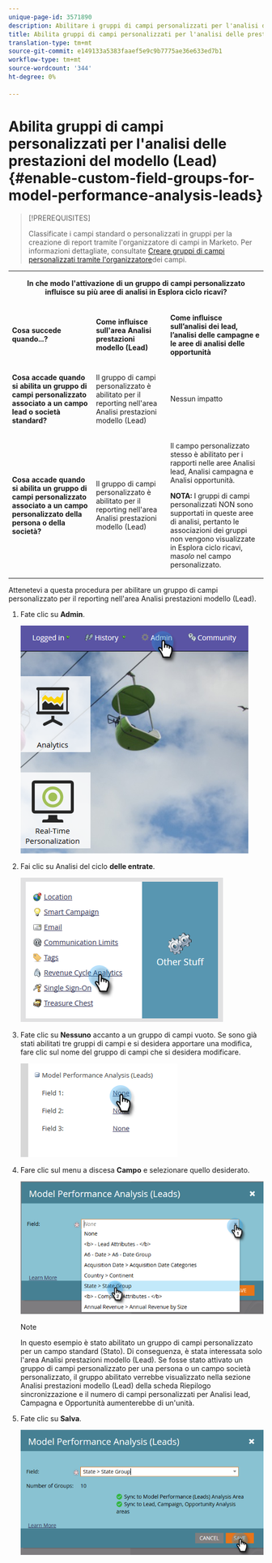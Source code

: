```yaml
---
unique-page-id: 3571890
description: Abilitare i gruppi di campi personalizzati per l'analisi delle prestazioni del modello (lead) - Marketo Docs - Documentazione del prodotto
title: Abilita gruppi di campi personalizzati per l'analisi delle prestazioni del modello (Lead)
translation-type: tm+mt
source-git-commit: e149133a5383faaef5e9c9b7775ae36e633ed7b1
workflow-type: tm+mt
source-wordcount: '344'
ht-degree: 0%

---
```



# Abilita gruppi di campi personalizzati per l&#39;analisi delle prestazioni del modello (Lead) {#enable-custom-field-groups-for-model-performance-analysis-leads}

>[!PREREQUISITES]
>
>Classificate i campi standard o personalizzati in gruppi per la creazione di report tramite l&#39;organizzatore di campi in Marketo. Per informazioni dettagliate, consultate [Creare gruppi di campi personalizzati tramite l&#39;organizzatore](/help/marketo/product-docs/reporting/revenue-cycle-analytics/revenue-tools/field-organizers/create-custom-field-groups-using-the-field-organizer.md)dei campi.

<table> 
 <tbody> 
  <tr> 
   <td colspan="3" rowspan="1"><p align="center"><strong>In che modo l'attivazione di un gruppo di campi personalizzato influisce su più aree di analisi in Esplora ciclo ricavi?</strong></p></td> 
  </tr> 
  <tr> 
   <td colspan="1" rowspan="1"><p><strong>Cosa succede quando...?</strong></p></td> 
   <td colspan="1" rowspan="1"><p><strong>Come influisce sull'area Analisi prestazioni modello (Lead)</strong></p></td> 
   <td colspan="1" rowspan="1"><p><strong>Come influisce sull’analisi dei lead, l’analisi delle campagne e le aree di analisi delle opportunità</strong></p></td> 
  </tr> 
  <tr> 
   <td colspan="1" rowspan="1"><p><strong>Cosa accade quando si abilita un gruppo di campi personalizzato associato a un campo lead o società standard?</strong></p></td> 
   <td colspan="1" rowspan="1"><p>Il gruppo di campi personalizzato è abilitato per il reporting nell'area Analisi prestazioni modello (Lead)</p></td> 
   <td colspan="1" rowspan="1"><p>Nessun impatto</p></td> 
  </tr> 
  <tr> 
   <td colspan="1" rowspan="1"><p><strong>Cosa accade quando si abilita un gruppo di campi personalizzato associato a un campo personalizzato della persona o della società?</strong></p></td> 
   <td colspan="1" rowspan="1"><p>Il gruppo di campi personalizzato è abilitato per il reporting nell'area Analisi prestazioni modello (Lead)</p></td> 
   <td colspan="1" rowspan="1"><p>Il campo personalizzato stesso è abilitato per i rapporti nelle aree Analisi lead, Analisi campagna e Analisi opportunità.</p><p><strong>NOTA:</strong> I gruppi di campi personalizzati NON sono supportati in queste aree di analisi, pertanto le associazioni dei gruppi non vengono visualizzate in Esplora ciclo ricavi, ma<em>solo</em> nel campo personalizzato.</p></td> 
  </tr> 
 </tbody> 
</table>

Attenetevi a questa procedura per abilitare un gruppo di campi personalizzato per il reporting nell&#39;area Analisi prestazioni modello (Lead).

1. Fate clic su **Admin**.

   ![](assets/one-1.png)

1. Fai clic su Analisi del ciclo **delle entrate**.

   ![](assets/two-1.png)

1. Fate clic su **Nessuno** accanto a un gruppo di campi vuoto. Se sono già stati abilitati tre gruppi di campi e si desidera apportare una modifica, fare clic sul nome del gruppo di campi che si desidera modificare.

   ![](assets/three.png)

1. Fare clic sul menu a discesa **Campo** e selezionare quello desiderato.

   ![](assets/four-1.png)

   >[!NOTE]
   >
   >In questo esempio è stato abilitato un gruppo di campi personalizzato per un campo standard (Stato). Di conseguenza, è stata interessata solo l&#39;area Analisi prestazioni modello (Lead). Se fosse stato attivato un gruppo di campi personalizzato per una persona o un campo società personalizzato, il gruppo abilitato verrebbe visualizzato nella sezione Analisi prestazioni modello (Lead) della scheda Riepilogo sincronizzazione e il numero di campi personalizzati per Analisi lead, Campagna e Opportunità aumenterebbe di un&#39;unità.

1. Fate clic su **Salva**.

   ![](assets/five-1.png)
